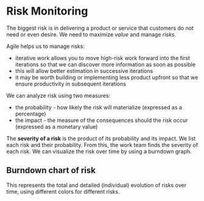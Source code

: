 # Risk Monitoring
The biggest risk is in delivering a product or service that customers do not need or even desire. We need to maximize *value* and manage *risks*.

Agile helps us to manage risks:
- iterative work allows you to move high-risk work forward into the first iterations so that we can discover more information as soon as possible
- this will allow better estimation in successive iterations
- it may be worth building or implementing less product upfront so that we ensure productivity in subsequent iterations

We can analyze risk using two measures:
- the probability - how likely the risk will materialize (expressed as a percentage)
- the impact - the measure of the consequences should the risk occur (expressed as a monetary value)

The **severity of a risk** is the product of its probability and its impact. We list each risk and their probability. From this, the work team finds the severity of each risk. We can visualize the risk over time by using a burndown graph.

## Burndown chart of risk
This represents the total and detailed (individual) evolution of risks over time, using different colors for different risks.
